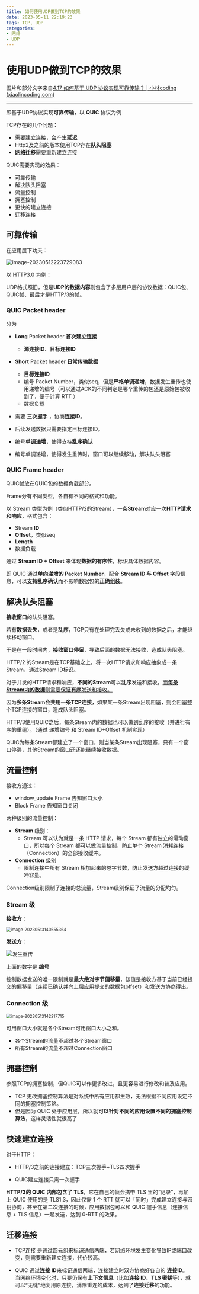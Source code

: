```yaml
---
title: 如何使用UDP做到TCP的效果
date: 2023-05-11 22:19:23
tags: TCP, UDP
categories:
- 网络
- UDP
---
```


# 使用UDP做到TCP的效果

图片和部分文字来自[4.17 如何基于 UDP 协议实现可靠传输？ | 小林coding (xiaolincoding.com)](https://xiaolincoding.com/network/3_tcp/quic.html#quic-对拥塞控制改进)

---

即基于UDP协议实现**可靠传输**，以 **QUIC** 协议为例

TCP存在的几个问题：

- 需要建立连接，会产生**延迟**
- Http2及之前的版本使用TCP存在**队头阻塞**
- **网络迁移**需要重新建立连接

QUIC需要实现的效果：

- 可靠传输
- 解决队头阻塞
- 流量控制
- 拥塞控制
- 更快的建立连接
- 迁移连接





## 可靠传输

在应用层下功夫：

![image-20230512223729083](如何使用UDP做到TCP的效果/image-20230512223729083.png)

以 HTTP3.0 为例：

UDP格式照旧，但是**UDP的数据内容**则包含了多层用户层的协议数据：QUIC包、QUIC帧、最后才是HTTP/3的帧。



### QUIC Packet header

分为

- **Long** Packet header **首次建立连接**
  - **源连接ID**、**目标连接ID**
- **Short** Packet header **日常传输数据**
  - **目标连接ID**
  - 编号 Packet Number，类似seq，但是**严格单调递增**，数据发生重传也使用递增的编号（可以通过ACK的不同判定是哪个重传的包还是原始包被收到了，便于计算 RTT ）
  - 数据负载



- 需要 **三次握手** ，协商**连接ID**。

- 后续发送数据只需要指定目标连接ID。
- 编号**单调递增**，使得支持**乱序确认**
- 编号单调递增，使得发生重传时，窗口可以继续移动，解决队头阻塞



### QUIC Frame header

QUIC帧放在QUIC包的数据负载部分。

Frame分有不同类型，各自有不同的格式和功能。

以 Stream 类型为例（类似HTTP/2的Stream），一条**Stream**对应一次**HTTP请求和响应**，格式包含：

- Stream **ID**
- **Offset**，类似seq
- **Length**
- 数据负载

通过 **Stream ID + Offset** 来体现**数据的有序性**，标识具体数据内容。

即 QUIC 通过**单向递增的 Packet Number**，配合 **Stream ID 与 Offset** 字段信息，可以**支持乱序确认**而不影响数据包的**正确组装**。



## 解决队头阻塞

**接收窗口**的队头阻塞。

若有**数据丢失**，或者是**乱序**，TCP只有在处理完丢失或未收到的数据之后，才能继续移动窗口。

于是在一段时间内，**接收窗口停留**，导致后面的数据无法接收，造成队头阻塞。



HTTP/2 的Stream是在TCP基础之上，将一次HTTP请求和响应抽象成一条Stream，通过Stream ID标识。

对于并发的HTTP请求和响应，**不同的Stream**可以**乱序**发送和接收，<u>而**每条Stream内的数据**则需要保证**有序**发送和接收。</u>

因为**多条Stream会共用一条TCP连接**，如果某一条Stream出现阻塞，则会阻塞整个TCP连接的窗口，造成队头阻塞。



HTTP/3使用QUIC之后，每条Stream内的数据也可以做到乱序的接收（并进行有序的重组）。（通过 递增编号 和 Stream ID+Offset 机制实现）

QUIC为每条Stream都建立了一个窗口，则当某条Stream出现阻塞，只有一个窗口停滞，其他Stream的窗口还还能继续接收数据。





## 流量控制

接收方通过：

- window_update Frame 告知窗口大小
- Block Frame 告知窗口关闭

两种级别的流量控制：

- **Stream** 级别：
  - Stream 可以认为就是一条 HTTP 请求，每个 Stream 都有独立的滑动窗口，所以每个 Stream 都可以做流量控制，防止单个 Stream 消耗连接（Connection）的全部接收缓冲。
- **Connection** 级别
  - 限制连接中所有 Stream 相加起来的总字节数，防止发送方超过连接的缓冲容量。

Connection级别限制了连接的总流量，Stream级别保证了流量的分配均匀。



### Stream 级

**接收方**：

<img src="如何使用UDP做到TCP的效果/image-20230513140555364.png" alt="image-20230513140555364" style="zoom:80%;" />

**发送方**：

![发生重传](如何使用UDP做到TCP的效果/image-20230513142006952.png)

上面的数字是 **编号**

控制数据发送的唯一限制就是**最大绝对字节偏移量**，该值是接收方基于当前已经提交的偏移量（连续已确认并向上层应用提交的数据包offset）和发送方协商得出。



### Connection 级

<img src="如何使用UDP做到TCP的效果/image-20230513142217715.png" alt="image-20230513142217715" style="zoom:80%;" />

可用窗口大小就是各个Stream可用窗口大小之和。

- 各个Stream的流量不超过各个Stream窗口
- 所有Stream的流量不超过Connection窗口



## 拥塞控制

参照TCP的拥塞控制，但QUIC可以作更多改进，且更容易进行修改和普及应用。

- TCP 更改拥塞控制算法是对系统中所有应用都生效，无法根据不同应用设定不同的拥塞控制策略。
- 但是因为 QUIC 处于应用层，所以就**可以针对不同的应用设置不同的拥塞控制算法**，这样灵活性就很高了





## 快速建立连接

对于HTTP：

- HTTP/3之前的连接建立：TCP三次握手+TLS四次握手

- QUIC建立连接只需一次握手

**HTTP/3的 QUIC 内部包含了 TLS**，它在自己的帧会携带 TLS 里的“记录”，再加上 QUIC 使用的是 TLS1.3，因此仅需 1 个 RTT 就可以「同时」完成建立连接与密钥协商，甚至在第二次连接的时候，应用数据包可以和 QUIC 握手信息（连接信息 + TLS 信息）一起发送，达到 0-RTT 的效果。





## 迁移连接

- TCP连接 是通过四元组来标识通信两端，若网络环境发生变化导致IP或端口改变，则需要重新建立连接，代价较高。

- QUIC 通过**连接 ID**来标记通信两端，连接建立时双方协商好各自的 **连接ID**。当网络环境变化时，只要仍保有**上下文信息**（比如**连接 ID**、**TLS 密钥**等），就可以“无缝”地复用原连接，消除重连的成本，达到了**连接迁移**的功能。











